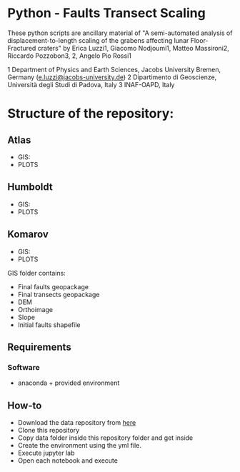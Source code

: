 # Python - Faults Transect Scaling

These python scripts are ancillary material of "A semi-automated analysis of displacement-to-length scaling of the grabens affecting lunar Floor-Fractured craters" by Erica Luzzi1, Giacomo Nodjoumi1, Matteo Massironi2, Riccardo Pozzobon3, 2, Angelo Pio Rossi1

1 Department of Physics and Earth Sciences, Jacobs University Bremen, Germany (e.luzzi@jacobs-university.de)
2 Dipartimento di Geoscienze, Università degli Studi di Padova, Italy
3 INAF-OAPD, Italy

# Structure of the repository:

## Atlas
* GIS:
* PLOTS
## Humboldt
* GIS:
* PLOTS
## Komarov
* GIS:
* PLOTS


GIS folder contains:
* Final faults geopackage
* Final transects geopackage
* DEM
* Orthoimage
* Slope
* Initial faults shapefile


## Requirements

### Software
* anaconda + provided environment

## How-to
* Download the data repository from [here](10.5281/zenodo.7472749)
* Clone this repository
* Copy data folder inside this repository folder and get inside
* Create the environment using the yml file.
* Execute jupyter lab
* Open each notebook and execute
